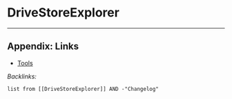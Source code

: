 # DriveStoreExplorer

---

## Appendix: Links

* [Tools](../Tools.md)

*Backlinks:*

````dataview
list from [[DriveStoreExplorer]] AND -"Changelog"
````
